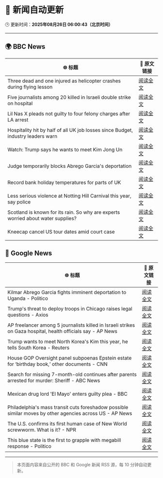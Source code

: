 # 🧠 新闻自动更新

🕒 更新时间：**2025年08月26日 06:00:43（北京时间）**

---

## 🌍 BBC News

| 🌐 标题 | 🔗 原文链接 |
|--------|-------------|
| Three dead and one injured as helicopter crashes during flying lesson | [阅读全文](https://www.bbc.com/news/articles/c87e22ryerlo?at_medium=RSS&at_campaign=rss) |
| Five journalists among 20 killed in Israeli double strike on hospital | [阅读全文](https://www.bbc.com/news/articles/cp89rp48246o?at_medium=RSS&at_campaign=rss) |
| Lil Nas X pleads not guilty to four felony charges after LA arrest | [阅读全文](https://www.bbc.com/news/articles/cly4ey0nm7xo?at_medium=RSS&at_campaign=rss) |
| Hospitality hit by half of all UK job losses since Budget, industry leaders warn | [阅读全文](https://www.bbc.com/news/articles/c05ey2ypp92o?at_medium=RSS&at_campaign=rss) |
| Watch: Trump says he wants to meet Kim Jong Un | [阅读全文](https://www.bbc.com/news/videos/c4gzy1qjrpxo?at_medium=RSS&at_campaign=rss) |
| Judge temporarily blocks Abrego Garcia's deportation | [阅读全文](https://www.bbc.com/news/articles/c04ryk6ed5lo?at_medium=RSS&at_campaign=rss) |
| Record bank holiday temperatures for parts of UK | [阅读全文](https://www.bbc.com/news/articles/cj6yp0j7znxo?at_medium=RSS&at_campaign=rss) |
| Less serious violence at Notting Hill Carnival this year, say police | [阅读全文](https://www.bbc.com/news/articles/cpdj7lnx40xo?at_medium=RSS&at_campaign=rss) |
| Scotland is known for its rain. So why are experts worried about water supplies? | [阅读全文](https://www.bbc.com/news/articles/c0qly7g9pepo?at_medium=RSS&at_campaign=rss) |
| Kneecap cancel US tour dates amid court case | [阅读全文](https://www.bbc.com/news/articles/c99m2zne0y9o?at_medium=RSS&at_campaign=rss) |

## 📰 Google News

| 🌐 标题 | 🔗 原文链接 |
|--------|-------------|
| Kilmar Abrego Garcia fights imminent deportation to Uganda - Politico | [阅读全文](https://news.google.com/rss/articles/CBMirAFBVV95cUxQN0U3QmExeTRUTklEcXR5QmI1eWpnNXRxaVhHWG5Oem5tdFcxREU4TGJnUGJMeXZHZXlMUDREbmFodFdRUUdpeDh5VTc1dFpENVcyemJrREJ0MjZxeUhESWdMRTFxdVpMZW5mcDlwZ3hHS3o1WmNKeUFzSFh6NTlaWDNvZzN6SnU1MVNZenZHRFpvQ2NlX2p0SEFSaG9kbm43UFJURzdjdmRQUWto?oc=5) |
| Trump's threat to deploy troops in Chicago raises legal questions - Axios | [阅读全文](https://news.google.com/rss/articles/CBMirAFBVV95cUxOa3RJVnhwOUpCVXV2TFBoYWFWTXpmZVhvcVRBWlVHeHNuVUxKcy1qYTV4ekFwTnBUYm1UeWlzbGxCS0IzOFljQlc5M0l0aVA3LU1hb09vQ2tpWUJ6Q1Q0TkhiS0xQVU91czE3QnRxVGtxSFd0aFV5NE5Ic1hTWUNaZXYzaEdGcl9pdldMYjNCaHl0WU40QnM2TVNOZTluQkQ0MUw1UkRzWVo2VUJG?oc=5) |
| AP freelancer among 5 journalists killed in Israeli strikes on Gaza hospital, health officials say - AP News | [阅读全文](https://news.google.com/rss/articles/CBMinAFBVV95cUxNTDNRUGFPdmxPclVMZW5GU2l4YUJSZXBuckF2TEU2VkFBVjQyOWg2SmR6aC1sU0RvWG10a2h1QnU3cUdDVlFta3EtcTJqSmt5R2J6dUs1R1IyRXVTOFBrN1J0bEtCUWZUOE1pZS1kVzhDRzc2OUEyeElyR0poNmV2NWdNdEFtNnJpZVBGeEVDVV9pY2lIcVYyc0UtZkU?oc=5) |
| Trump wants to meet North Korea's Kim this year, he tells South Korea - Reuters | [阅读全文](https://news.google.com/rss/articles/CBMisgFBVV95cUxPbk5GSVhIUy1ScEFEdk5nbzNPbk85LXFSRmgtdU41VlBZNHJLdzM2eDRVYUpxbk9lTnpoRU91am9WTUlXRFNRZkk5b29VeGt6dHp3V3FGRkRpSW1DOWdPUVJ0c3ZIT0kzTHJwOVFCRmY4eThIMGUyc291UUY4T0NndjlNNDZCblg0MV9wVkd1RDg4bE9uWUN5QjFOVWlUMDY0R003X2hrMTZZVEYwdUdvM3BR?oc=5) |
| House GOP Oversight panel subpoenas Epstein estate for ‘birthday book,’ other documents - CNN | [阅读全文](https://news.google.com/rss/articles/CBMiiwFBVV95cUxQdXZ5UkVQQmVnMXZaUmZ1LXZ6bXE2TFlOT0g3MS1idG1ocHB1YzA0N0xsajdteEFSdUEteDNJWEl2eUszM01ranF2YnZOMUlWMk9TeGlZNzJSbWdfTEJoMm1YQW5xZ0ptRkU2Z0hSN1Y5aWhLaUw5Vks4ZHUzaFhoNmhfLUZxQkJyeGNR0gGQAUFVX3lxTE5aa0xJWEtDYmRSQVcwSk9pRTdwZWtwblBNQkttOWh4bjJmWUl4YVByaXlyeWl1U0dpNFVocUdWVmJ4WDZCbzZGdnljTGM3SndFWU1WYmtoQXo0ODdQd1NPOUlIdGFCY3dkUnFVQ0xuYWxWLWNiMngyZTdXanFYRTZ3Skpoay13SHRENldYLUFhUA?oc=5) |
| Search for missing 7-month-old continues after parents arrested for murder: Sheriff - ABC News | [阅读全文](https://news.google.com/rss/articles/CBMiogFBVV95cUxQeTlSOEFOVWRrQjI4N09WYTFGandjRFRyYlg5SWU4WGtSQjZXeTVBY1hNNW1adUF1aHlRVm9NdlhPb3NlTXJWNXVZeTdKbHRVTGc2Y3FOTDJtdlpHbnRSX0l1eFppS2RLNDJJbVhMeGpic3dLcTJaak44S2l4a2RzVE5qRVlvem1wZVhhTjJPVnBqUE43ZzByY1g4T0t0QkJpb3fSAacBQVVfeXFMUFZSSU1IakdVUjlXdF84WHVzdUtEYk95ZWpzdGFoSkk5VGxXN0E5dk05WUlJWDlBbnMxbE5EeHdqVTIwem9uZVhMbl9KQ0E3N1lVVmdoREtza2FsVmp6Q3FVcFdVOEZ1TWNLc2hSaGpqTEZFZUFWVzRRTEFUeExjbWkySTJtdUxvTi1rbWJYQkxULWJMODAxRFVjRlVSSzBJcm1rT2ZHMEU?oc=5) |
| Mexican drug lord 'El Mayo' enters guilty plea - BBC | [阅读全文](https://news.google.com/rss/articles/CBMiWkFVX3lxTFBKSWNLQmtldnVKME9tSEFRRVRKbThaMEltc0VrX0NLa2ZIbTZsUG9sTTQxWHdTMmkxSV9YcHA2a1VmSUtpRnVmMWM5cTM2TEFvR2RtbmV6SThfQQ?oc=5) |
| Philadelphia's mass transit cuts foreshadow possible similar moves by other agencies across US - AP News | [阅读全文](https://news.google.com/rss/articles/CBMinwFBVV95cUxPVURhZlVBVlpCazdTaDVTbDhtdjNsR3IxaHZaNlF3Ulhrc0ZjSXZFVElXcjBwUkNNOFVWSkxKaGppdEd4bzl0X0wyUDl4ZEYtYTVSLWpDOVFIWmhzazYwVkFTYTFVTHgxQUJaWWFTekh0ODhrY3JsZHlFeGQwR3h1SThiRktjMk0zTElSQW9vSThCYzF6UjRhMVpGbHVDQnc?oc=5) |
| The U.S. confirms its first human case of New World screwworm. What is it? - NPR | [阅读全文](https://news.google.com/rss/articles/CBMihAFBVV95cUxQTURQU2c0cFJ5TjBFMUpfWGRBZ3ltaFhZYk5hWnc5UlZMS0IwbUxpSzB5N2hFdnJxMWdiWkJxQl90MXljNFZuQnZlNWp6Sks4ay1tb01wWm1jei1lbWZialNhdXNocFBzaWlUbXNfeTlPWXc5d2EzMFFvaTR0emtqT1BFWjg?oc=5) |
| This blue state is the first to grapple with megabill response - Politico | [阅读全文](https://news.google.com/rss/articles/CBMisgFBVV95cUxPcF9lRjlpd3J2Wm9oU2FJNkdFb3lQaWtUeWFlNDVNS2t4WFRXOTdsbWFOYXdSNG1wV24tSnowUXJZZ0ZmZG1TQXp4dkhXUlVETDNWSmFPNW5way0wdnN2SXZOMDRSUXp1N1QwNHFyUFc0UktmaXlfUU9EaG1XMnpJYnQ0TzRlTndyeWtfN3NleFZlLXhPbTdpeTlmZUM4MU5wU2xXaEd2NUcwemlTMHQzZ3h3?oc=5) |

---
> 本页面内容来自公开的 BBC 和 Google 新闻 RSS 源，每 10 分钟自动更新。